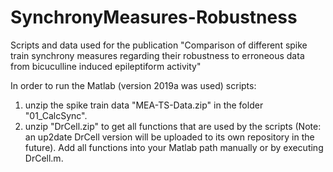 # SynchronyMeasures-Robustness
Scripts and data used for the publication "Comparison of different spike train synchrony measures regarding their robustness to erroneous data from bicuculline induced epileptiform activity"

In order to run the Matlab (version 2019a was used) scripts:
1) unzip the spike train data "MEA-TS-Data.zip" in the folder "01_CalcSync".
2) unzip "DrCell.zip" to get all functions that are used by the scripts (Note: an up2date DrCell version will be uploaded to its own repository in the future). Add all functions into your Matlab path manually or by executing DrCell.m.
